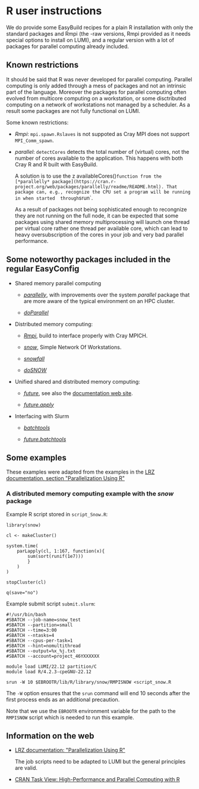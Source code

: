 # R user instructions

We do provide some EasyBuild recipes for a plain R installation with only the
standard packages and Rmpi (the -raw versions, Rmpi provided as it needs special
options to install on LUMI), and a regular version with a lot of packages for
parallel computing already included.

## Known restrictions

It should be said that R was never developed for parallel computing. Parallel computing 
is only added through a mess of packages and not an intrinsic part of the language. 
Moreover the packages for parallel computing often evolved from multicore computing
on a workstation, or some disctributed computing on a network of workstations not
managed by a scheduler. As a result some packages are not fully functional on LUMI.

Some known restrictions:

-   *Rmpi*: `mpi.spawn.Rslaves` is not suppoted as Cray MPI does not support `MPI_Comm_spawn`.
    
-   *parallel*: `detectCores` detects the total number of (virtual) cores, not the number of cores
    available to the application. This happens with both Cray R and R built with EasyBuild.
    
    A solution is to use the z availableCores()` function from the 
    [*parallelly* package](https://cran.r-project.org/web/packages/parallelly/readme/README.html).
    That package can, e.g., recognize the CPU set a program will be running in when started 
    through `srun`.
    
    As a result of packages not being sophisticated enough to recongnize they are not 
    running on the full node, it can be expected that some packages using shared memory multiprocessing 
    will launch one thread per virtual core rather one thread per available core, which can
    lead to heavy oversubscription of the cores in your job and very bad parallel performance.


## Some noteworthy packages included in the regular EasyConfig

-   Shared memory parallel computing

    -   [*parallelly*](https://cran.r-project.org/web/packages/parallelly/index.html),
        with improvements over the system *parallel*  package that are more aware of 
        the typical environment on an HPC cluster.

    -   [*doParallel*](https://cran.r-project.org/web/packages/doParallel/index.html)

-   Distributed memory computing:
    
    -   [*Rmpi*](https://cran.r-project.org/web/packages/Rmpi/index.html), 
        build to interface properly with Cray MPICH.
    
    -   [*snow*](https://cran.r-project.org/web/packages/snow/index.html), 
        Simple Network Of Workstations.

    -   [*snowfall*](https://cran.r-project.org/web/packages/snowfall/index.html)
    
    -   [*doSNOW*](https://cran.r-project.org/web/packages/doSNOW/index.html)

-   Unified shared and distributed memory computing:

    -   [*future*](https://cran.r-project.org/web/packages/future/index.html), see also 
        the [documentation web site](https://future.futureverse.org/).

    -   [*future.apply*](https://cran.r-project.org/web/packages/future.apply/index.html)
    
-   Interfacing with Slurm

    -   [*batchtools*](https://cran.r-project.org/web/packages/batchtools/index.html)
    
    -   [*future.batchtools*](https://cran.r-project.org/web/packages/future.batchtools/index.html)


## Some examples

These examples were adapted from the examples in the 
[LRZ documentation, section "Parallelization Using R"](https://doku.lrz.de/parallelization-using-r-10747291.html)


### A distributed memory computing example with the *snow*  package

Example R script stored in `script_Snow.R`: 

```
library(snow)
  
cl <- makeCluster()
  
system.time(
    parLapply(cl, 1:167, function(x){
        sum(sort(runif(1e7)))
        }
    )
)
  
stopCluster(cl)

q(save="no")
```

Example submit script `submit.slurm`:

```
#!/usr/bin/bash
#SBATCH --job-name=snow_test
#SBATCH --partition=small
#SBATCH --time=3:00
#SBATCH --ntasks=4
#SBATCH --cpus-per-task=1
#SBATCH --hint=nomultithread
#SBATCH --output=%x_%j.txt
#SBATCH --account=project_46YXXXXXX

module load LUMI/22.12 partition/C
module load R/4.2.3-cpeGNU-22.12

srun -W 10 $EBROOTR/lib/R/library/snow/RMPISNOW <script_snow.R
```

The `-W` option ensures that the `srun` command will end 10 seconds after the first
process ends as an additional precaution.

Note that we use the `EBROOTR` environment variable for the path to the `RMPISNOW` 
script which is needed to run this example.


## Information on the web

-   [LRZ documentation: "Parallelization Using R"](https://doku.lrz.de/parallelization-using-r-10747291.html)

    The job scripts need to be adapted to LUMI but the general principles are valid.

-   [CRAN Task View: High-Performance and Parallel Computing with R](https://cran.r-project.org/web/views/HighPerformanceComputing.html)